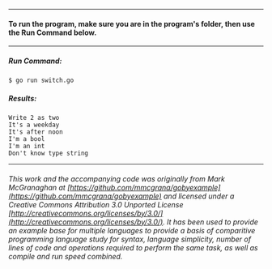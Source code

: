___
#### To run the program, make sure you are in the program's folder, then use the Run Command below.
___
##### Run Command:

`$ go run switch.go`

##### Results:
```
Write 2 as two
It's a weekday
It's after noon
I'm a bool
I'm an int
Don't know type string
```
___

###### This work and the accompanying code was originally from Mark McGranaghan at [https://github.com/mmcgrana/gobyexample](https://github.com/mmcgrana/gobyexample) and licensed under a Creative Commons Attribution 3.0 Unported License [http://creativecommons.org/licenses/by/3.0/](http://creativecommons.org/licenses/by/3.0/). It has been used to provide an example base for multiple languages to provide a basis of comparitive programming language study for syntax, language simplicity, number of lines of code and operations required to perform the same task, as well as compile and run speed combined.